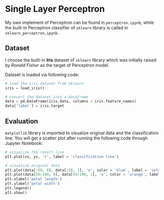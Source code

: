 # Single Layer Perceptron

My own implement of Perceptron can be found in `perceptron.ipynb`, while the built-in Perceptron classifier of `sklearn` library is called in `sklearn_perceptron.ipynb`.

## Dataset

I choose the built-in **Iris** dataset of `sklearn` library which was initially raised by *Ronald Fisher* as the target of Perceptron model.
  
Dataset is loaded via following code:

```Python
# load the iris dataset from sklearn
iris = load_iris()

# convert the dataset into a dataframe
data = pd.DataFrame(iris.data, columns = iris.feature_names)
data['label'] = iris.target
```

## Evaluation

`matplotlib` library is imported to visualize original data and the classification line. You will get a scatter plot after running the following code through Jupyter Notebook:

```Python
# visualize the result line
plt.plot(xs, ys, 'r', label = 'classification line')

# visualize original data
plt.plot(data[:50, 0], data[:50, 1], 'o', color = 'blue', label = 'setosa')
plt.plot(data[50:100, 0], data[50:100, 1], 'o', color = 'orange', label = 'versicolor')
plt.xlabel('petal length')
plt.ylabel('petal width')
plt.legend()
plt.show()
```